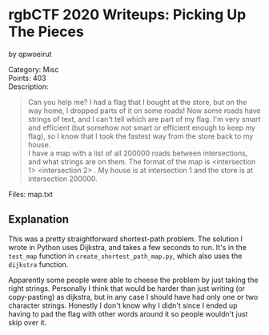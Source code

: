 # rgbCTF 2020 Writeups: Picking Up The Pieces
by qpwoeirut

Category: Misc<br>
Points: 403<br>
Description:<br>
>Can you help me? I had a flag that I bought at the store, but on the way home, I dropped parts of it on some roads!
>Now some roads have strings of text, and I can't tell which are part of my flag.
>I'm very smart and efficient (but somehow not smart or efficient enough to keep my flag), so I know that I took the fastest way from the store back to my house.<br>
>I have a map with a list of all 200000 roads between intersections, and what strings are on them.
>The format of the map is <intersection 1> <intersection 2> <distance> <string on the road>.
>My house is at intersection 1 and the store is at intersection 200000.

Files: map.txt

## Explanation
This was a pretty straightforward shortest-path problem.
The solution I wrote in Python uses Dijkstra, and takes a few seconds to run.
It's in the `test_map` function in `create_shortest_path_map.py`, which also uses the `dijkstra` function.

Apparently some people were able to cheese the problem by just taking the right strings.
Personally I think that would be harder than just writing (or copy-pasting) as dijkstra, but in any case I should have had only one or two character strings.
Honestly I don't know why I didn't since I ended up having to pad the flag with other words around it so people wouldn't just skip over it.